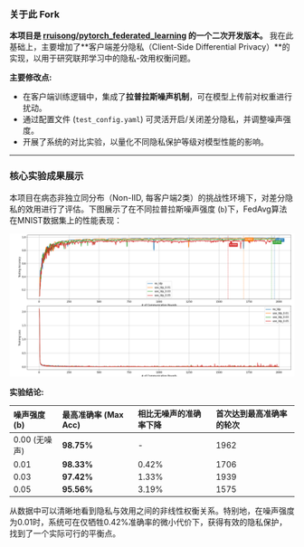 ### **关于此 Fork**

**本项目是 [rruisong/pytorch_federated_learning](https://github.com/rruisong/pytorch_federated_learning) 的一个二次开发版本。** 我在此基础上，主要增加了**客户端差分隐私（Client-Side Differential Privacy）**的实现，以用于研究联邦学习中的隐私-效用权衡问题。

**主要修改点:**
* 在客户端训练逻辑中，集成了**拉普拉斯噪声机制**，可在模型上传前对权重进行扰动。
* 通过配置文件 (`test_config.yaml`) 可灵活开启/关闭差分隐私，并调整噪声强度。
* 开展了系统的对比实验，以量化不同隐私保护等级对模型性能的影响。

---

### **核心实验成果展示**

本项目在病态非独立同分布（Non-IID, 每客户端2类）的挑战性环境下，对差分隐私的效用进行了评估。下图展示了在不同拉普拉斯噪声强度 (`b`)下，FedAvg算法在MNIST数据集上的性能表现：

![Federated Learning LDP Comparison](<figures/FedAvg_LeNet_MNist_NIID_LDP_Comparison_Annotated.png>)

**实验结论:**

| 噪声强度 (b) | 最高准确率 (Max Acc) | 相比无噪声的准确率下降 | 首次达到最高准确率的轮次 |
| :--- | :--- | :--- | :--- |
| 0.00 (无噪声) | **98.75%** | - | 1962 |
| 0.01 | **98.33%** | 0.42% | 1706 |
| 0.03 | **97.42%** | 1.33% | 1939 |
| 0.05 | **95.56%** | 3.19% | 1575 |

从数据中可以清晰地看到隐私与效用之间的非线性权衡关系。特别地，在噪声强度为0.01时，系统可在仅牺牲0.42%准确率的微小代价下，获得有效的隐私保护，找到了一个实际可行的平衡点。
